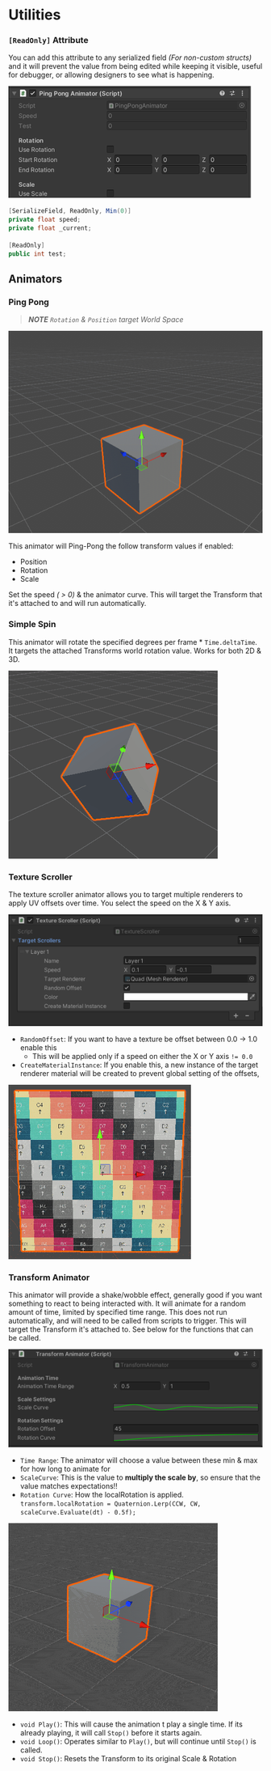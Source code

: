﻿# Utilities

### `[ReadOnly]` Attribute
You can add this attribute to any serialized field _(For non-custom structs)_ and it will prevent the value from being edited
while keeping it visible, useful for debugger, or allowing designers to see what is happening.

![readonly attribute](Images/readonly.PNG)
```csharp
[SerializeField, ReadOnly, Min(0)]
private float speed;
private float _current;

[ReadOnly]
public int test;
```

## Animators
### Ping Pong
> _**NOTE** `Rotation` & `Position` target World Space_ 

![example](Images/pingpong_example.gif)

This animator will Ping-Pong the follow transform values if enabled:
- Position
- Rotation
- Scale

Set the speed _( > 0)_ & the animator curve. This will target the Transform that it's attached to and will run automatically.
### Simple Spin
This animator will rotate the specified degrees per frame * `Time.deltaTime`. It targets the attached Transforms world 
rotation value. Works for both 2D & 3D.

![example](Images/simple-spin_example.gif)

### Texture Scroller
The texture scroller animator allows you to target multiple renderers to apply UV offsets over time. You select the speed
on the X & Y axis.

![test](Images/texture_scroller.PNG)

- `RandomOffset`: If you want to have a texture be offset between 0.0 -> 1.0 enable this
  - This will be applied only if a speed on either the X or Y axis `!= 0.0`
- `CreateMaterialInstance`: If you enable this, a new instance of the target renderer material will be created to prevent
global setting of the offsets,

![example](Images/texture-scroller_example3.gif)

### Transform Animator
This animator will provide a shake/wobble effect, generally good if you want something to react to being interacted with.
It will animate for a random amount of time, limited by specified time range. This does not run automatically, and will 
need to be called from scripts to trigger. This will target the Transform it's attached to. See below for the functions that can be called. 

![properties](Images/transform_animator.PNG)
- `Time Range`: The animator will choose a value between these min & max for how long to animate for
- `ScaleCurve`: This is the value to **multiply the scale by**, so ensure that the value matches expectations!!
- `Rotation Curve`: How the localRotation is applied. `transform.localRotation = Quaternion.Lerp(CCW, CW, scaleCurve.Evaluate(dt) - 0.5f);`

![example](Images/transform-animator_example3.gif)

- `void Play()`: This will cause the animation t play a single time. If its already playing, it will call `Stop()` before it starts again.
- `void Loop()`: Operates similar to `Play()`, but will continue until `Stop()` is called.
- `void Stop()`: Resets the Transform to its original Scale & Rotation
